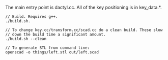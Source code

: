 The main entry point is dactyl.cc. All of the key positioning is in key_data.*.

```
// Build. Requires g++.
./build.sh.

// To change key.cc/transform.cc/scad.cc do a clean build. These slow
// down the build time a significant amount.
./build.sh --clean

// To generate STL from command line:
openscad -o things/left.stl out/left.scad
```
